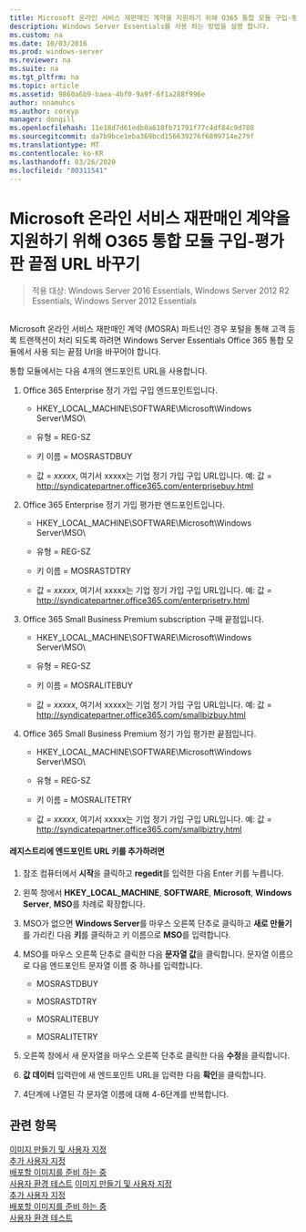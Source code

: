 ```yaml
---
title: Microsoft 온라인 서비스 재판매인 계약을 지원하기 위해 O365 통합 모듈 구입-평가판 끝점 URL 바꾸기
description: Windows Server Essentials를 사용 하는 방법을 설명 합니다.
ms.custom: na
ms.date: 10/03/2016
ms.prod: windows-server
ms.reviewer: na
ms.suite: na
ms.tgt_pltfrm: na
ms.topic: article
ms.assetid: 9860a6b9-baea-4bf0-9a9f-6f1a288f996e
author: nnamuhcs
ms.author: coreyp
manager: dongill
ms.openlocfilehash: 11e18d7d61edb0a618fb71791f77c4df84c9d708
ms.sourcegitcommit: da7b9bce1eba369bcd156639276f6899714e279f
ms.translationtype: MT
ms.contentlocale: ko-KR
ms.lasthandoff: 03/26/2020
ms.locfileid: "80311541"
---
```

# <a name="replace-o365-integration-module-buy-try-endpoint-url-in-support-of-microsoft-online-service-reseller-agreement"></a>Microsoft 온라인 서비스 재판매인 계약을 지원하기 위해 O365 통합 모듈 구입-평가판 끝점 URL 바꾸기

>적용 대상: Windows Server 2016 Essentials, Windows Server 2012 R2 Essentials, Windows Server 2012 Essentials

##  <a name="BKMK_O365"></a>   
 Microsoft 온라인 서비스 재판매인 계약 (MOSRA) 파트너인 경우 포털을 통해 고객 등록 트랜잭션이 처리 되도록 하려면 Windows Server Essentials Office 365 통합 모듈에서 사용 되는 끝점 Url을 바꾸어야 합니다.  
  
 통합 모듈에서는 다음 4개의 엔드포인트 URL을 사용합니다.  
  
1.  Office 365 Enterprise 정기 가입 구입 엔드포인트입니다.  
  
    -   HKEY_LOCAL_MACHINE\SOFTWARE\Microsoft\Windows Server\MSO\  
  
    -   유형 = REG-SZ  
  
    -   키 이름 = MOSRASTDBUY  
  
    -   값 = *xxxxx*, 여기서 xxxxx는 기업 정기 가입 구입 URL입니다. 예: 값 = http://syndicatepartner.office365.com/enterprisebuy.html  
  
2.  Office 365 Enterprise 정기 가입 평가판 엔드포인트입니다.  
  
    -   HKEY_LOCAL_MACHINE\SOFTWARE\Microsoft\Windows Server\MSO\  
  
    -   유형 = REG-SZ  
  
    -   키 이름 = MOSRASTDTRY  
  
    -   값 = *xxxxx*, 여기서 xxxxx는 기업 정기 가입 구입 URL입니다. 예: 값 = http://syndicatepartner.office365.com/enterprisetry.html  
  
3.  Office 365 Small Business Premium subscription 구매 끝점입니다.  
  
    -   HKEY_LOCAL_MACHINE\SOFTWARE\Microsoft\Windows Server\MSO\  
  
    -   유형 = REG-SZ  
  
    -   키 이름 = MOSRALITEBUY  
  
    -   값 = *xxxxx*, 여기서 xxxxx는 기업 정기 가입 구입 URL입니다. 예: 값 = http://syndicatepartner.office365.com/smallbizbuy.html  
  
4.  Office 365 Small Business Premium 정기 가입 평가판 끝점입니다.  
  
    -   HKEY_LOCAL_MACHINE\SOFTWARE\Microsoft\Windows Server\MSO\  
  
    -   유형 = REG-SZ  
  
    -   키 이름 = MOSRALITETRY  
  
    -   값 = *xxxxx*, 여기서 xxxxx는 기업 정기 가입 구입 URL입니다. 예: 값 = http://syndicatepartner.office365.com/smallbiztry.html  
  
#### <a name="to-add-an-endpoint-url-key-to-the-registry"></a>레지스트리에 엔드포인트 URL 키를 추가하려면  
  
1.  참조 컴퓨터에서 **시작**을 클릭하고 **regedit**를 입력한 다음 Enter 키를 누릅니다.  
  
2.  왼쪽 창에서 **HKEY_LOCAL_MACHINE**, **SOFTWARE**, **Microsoft**, **Windows Server**, **MSO**를 차례로 확장합니다.  
  
3.  MSO가 없으면 **Windows Server**를 마우스 오른쪽 단추로 클릭하고 **새로 만들기**를 가리킨 다음 **키**를 클릭하고 키 이름으로 **MSO**를 입력합니다.  
  
4.  MSO를 마우스 오른쪽 단추로 클릭한 다음 **문자열 값**을 클릭합니다. 문자열 이름으로 다음 엔드포인트 문자열 이름 중 하나를 입력합니다.  
  
    -   MOSRASTDBUY  
  
    -   MOSRASTDTRY  
  
    -   MOSRALITEBUY  
  
    -   MOSRALITETRY  
  
5.  오른쪽 창에서 새 문자열을 마우스 오른쪽 단추로 클릭한 다음 **수정**을 클릭합니다.  
  
6.  **값 데이터** 입력란에 새 엔드포인트 URL을 입력한 다음 **확인**을 클릭합니다.  
  
7.  4단계에 나열된 각 문자열 이름에 대해 4-6단계를 반복합니다.  
  
## <a name="see-also"></a>관련 항목  

 [이미지  만들기 및 사용자 지정](Creating-and-Customizing-the-Image.md)  
 [추가 사용자 지정](Additional-Customizations.md)   
 [배포할 이미지를 준비 하는 중](Preparing-the-Image-for-Deployment.md)   
 [사용자 환경 테스트](Testing-the-Customer-Experience.md) [이미지 만들기 및 사용자 지정](../install/Creating-and-Customizing-the-Image.md)   
 [추가 사용자 지정](../install/Additional-Customizations.md)   
 [배포할 이미지를 준비 하는 중](../install/Preparing-the-Image-for-Deployment.md)   
 [사용자 환경 테스트](../install/Testing-the-Customer-Experience.md)

